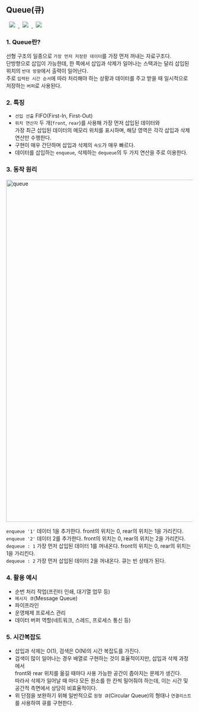 ## Queue(큐)
<a href="http://melonicedlatte.com/">
    <img src="https://img.shields.io/badge/DataStructure-red"
        style="height : auto; margin-left : 8px; margin-right : 8px;"/>
        <img src="https://img.shields.io/badge/linear-orange"
        style="height : auto; margin-left : 8px; margin-right : 8px;"/>
        <img src="https://img.shields.io/badge/queue-yellow"
        style="height : auto; margin-left : 8px; margin-right : 8px;"/>
</a>

### 1. Queue란?
선형 구조의 일종으로 `가장 먼저 저장한 데이터`를 가장 먼저 꺼내는 자료구조다.  
단방향으로 삽입이 가능한데, 한 쪽에서 삽입과 삭제가 일어나는 스택과는 달리 삽입된 위치의 `반대 방향`에서 출력이 일어난다.  
주로 `입력된 시간 순서`에 따라 처리해야 하는 상황과 데이터를 주고 받을 때 일시적으로 저장하는 `버퍼`로 사용된다.


### 2. 특징
* `선입 선출` FIFO(First-In, First-Out)
* `위치 연산자` 두 개(`front`, `rear`)를 사용해 가장 먼저 삽입된 데이터와  
  가장 최근 삽입된 데이터의 메모리 위치를 표시하며, 해당 영역은 각각 삽입과 삭제 연산만 수행한다.
* 구현이 매우 간단하며 삽입과 삭제의 `속도`가 매우 빠르다.
* 데이터를 삽입하는 `enqueue`, 삭제하는 `dequeue`의 두 가지 연산을 주로 이용한다.

### 3. 동작 원리
<img width="922" alt="queue" src="https://user-images.githubusercontent.com/78818063/147838038-70efc5e1-302d-4b4e-8214-32bae990d196.png">

`enqueue '1'` 데이터 1을 추가한다. front의 위치는 0, rear의 위치는 1을 가리킨다.  
`enqueue '2'` 데이터 2를 추가한다. front의 위치는 0, rear의 위치는 2을 가리킨다.  
`dequeue : 1` 가장 먼저 삽입된 데이터 1를 꺼내온다. front의 위치는 0, rear의 위치는 1을 가리킨다.  
`dequeue : 2` 가장 먼저 삽입된 데이터 2을 꺼내온다. 큐는 빈 상태가 된다.

### 4. 활용 예시
* 순번 처리 작업(프린터 인쇄, 대기열 업무 등)
* `메시지 큐`(Message Queue)
* 파이프라인
* 운영체제 프로세스 관리
* 데이터 버퍼 역할(네트워크, 스레드, 프로세스 통신 등)

### 5. 시간복잡도
* 삽입과 삭제는 O(1), 검색은 O(N)의 시간 복잡도를 가진다.
* 검색이 많이 일어나는 경우 배열로 구현하는 것이 효율적이지만, 삽입과 삭제 과정에서  
  front와 rear 위치를 옮길 때마다 사용 가능한 공간이 좁아지는 문제가 생긴다.  
  따라서 삭제가 일어날 때 마다 모든 원소를 한 칸씩 밀어줘야 하는데, 이는 시간 및 공간적 측면에서 상당히 비효율적이다.
* 위 단점을 보완하기 위해 일반적으로 `원형 큐`(Circular Queue)의 형태나 `연결리스트`를 사용하여 큐를 구현한다.